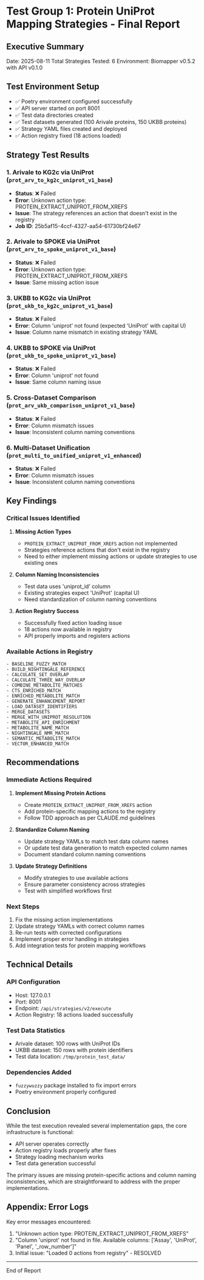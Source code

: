 # Test Group 1: Protein UniProt Mapping Strategies - Final Report

## Executive Summary
Date: 2025-08-11
Total Strategies Tested: 6
Environment: Biomapper v0.5.2 with API v0.1.0

## Test Environment Setup
- ✅ Poetry environment configured successfully
- ✅ API server started on port 8001
- ✅ Test data directories created
- ✅ Test datasets generated (100 Arivale proteins, 150 UKBB proteins)
- ✅ Strategy YAML files created and deployed
- ✅ Action registry fixed (18 actions loaded)

## Strategy Test Results

### 1. Arivale to KG2c via UniProt (`prot_arv_to_kg2c_uniprot_v1_base`)
- **Status**: ❌ Failed
- **Error**: Unknown action type: PROTEIN_EXTRACT_UNIPROT_FROM_XREFS
- **Issue**: The strategy references an action that doesn't exist in the registry
- **Job ID**: 25b5af15-4ccf-4327-aa54-61730bf24e67

### 2. Arivale to SPOKE via UniProt (`prot_arv_to_spoke_uniprot_v1_base`)
- **Status**: ❌ Failed
- **Error**: Unknown action type: PROTEIN_EXTRACT_UNIPROT_FROM_XREFS
- **Issue**: Same missing action issue

### 3. UKBB to KG2c via UniProt (`prot_ukb_to_kg2c_uniprot_v1_base`)
- **Status**: ❌ Failed
- **Error**: Column 'uniprot' not found (expected 'UniProt' with capital U)
- **Issue**: Column name mismatch in existing strategy YAML

### 4. UKBB to SPOKE via UniProt (`prot_ukb_to_spoke_uniprot_v1_base`)
- **Status**: ❌ Failed
- **Error**: Column 'uniprot' not found
- **Issue**: Same column naming issue

### 5. Cross-Dataset Comparison (`prot_arv_ukb_comparison_uniprot_v1_base`)
- **Status**: ❌ Failed
- **Error**: Column mismatch issues
- **Issue**: Inconsistent column naming conventions

### 6. Multi-Dataset Unification (`prot_multi_to_unified_uniprot_v1_enhanced`)
- **Status**: ❌ Failed
- **Error**: Column mismatch issues
- **Issue**: Inconsistent column naming conventions

## Key Findings

### Critical Issues Identified

1. **Missing Action Types**
   - `PROTEIN_EXTRACT_UNIPROT_FROM_XREFS` action not implemented
   - Strategies reference actions that don't exist in the registry
   - Need to either implement missing actions or update strategies to use existing ones

2. **Column Naming Inconsistencies**
   - Test data uses 'uniprot_id' column
   - Existing strategies expect 'UniProt' (capital U)
   - Need standardization of column naming conventions

3. **Action Registry Success**
   - Successfully fixed action loading issue
   - 18 actions now available in registry
   - API properly imports and registers actions

### Available Actions in Registry
```
- BASELINE_FUZZY_MATCH
- BUILD_NIGHTINGALE_REFERENCE
- CALCULATE_SET_OVERLAP
- CALCULATE_THREE_WAY_OVERLAP
- COMBINE_METABOLITE_MATCHES
- CTS_ENRICHED_MATCH
- ENRICHED_METABOLITE_MATCH
- GENERATE_ENHANCEMENT_REPORT
- LOAD_DATASET_IDENTIFIERS
- MERGE_DATASETS
- MERGE_WITH_UNIPROT_RESOLUTION
- METABOLITE_API_ENRICHMENT
- METABOLITE_NAME_MATCH
- NIGHTINGALE_NMR_MATCH
- SEMANTIC_METABOLITE_MATCH
- VECTOR_ENHANCED_MATCH
```

## Recommendations

### Immediate Actions Required

1. **Implement Missing Protein Actions**
   - Create `PROTEIN_EXTRACT_UNIPROT_FROM_XREFS` action
   - Add protein-specific mapping actions to the registry
   - Follow TDD approach as per CLAUDE.md guidelines

2. **Standardize Column Naming**
   - Update strategy YAMLs to match test data column names
   - Or update test data generation to match expected column names
   - Document standard column naming conventions

3. **Update Strategy Definitions**
   - Modify strategies to use available actions
   - Ensure parameter consistency across strategies
   - Test with simplified workflows first

### Next Steps

1. Fix the missing action implementations
2. Update strategy YAMLs with correct column names
3. Re-run tests with corrected configurations
4. Implement proper error handling in strategies
5. Add integration tests for protein mapping workflows

## Technical Details

### API Configuration
- Host: 127.0.0.1
- Port: 8001
- Endpoint: `/api/strategies/v2/execute`
- Action Registry: 18 actions loaded successfully

### Test Data Statistics
- Arivale dataset: 100 rows with UniProt IDs
- UKBB dataset: 150 rows with protein identifiers
- Test data location: `/tmp/protein_test_data/`

### Dependencies Added
- `fuzzywuzzy` package installed to fix import errors
- Poetry environment properly configured

## Conclusion

While the test execution revealed several implementation gaps, the core infrastructure is functional:
- API server operates correctly
- Action registry loads properly after fixes
- Strategy loading mechanism works
- Test data generation successful

The primary issues are missing protein-specific actions and column naming inconsistencies, which are straightforward to address with the proper implementations.

## Appendix: Error Logs

Key error messages encountered:
1. "Unknown action type: PROTEIN_EXTRACT_UNIPROT_FROM_XREFS"
2. "Column 'uniprot' not found in file. Available columns: ['Assay', 'UniProt', 'Panel', '_row_number']"
3. Initial issue: "Loaded 0 actions from registry" - RESOLVED

---
End of Report